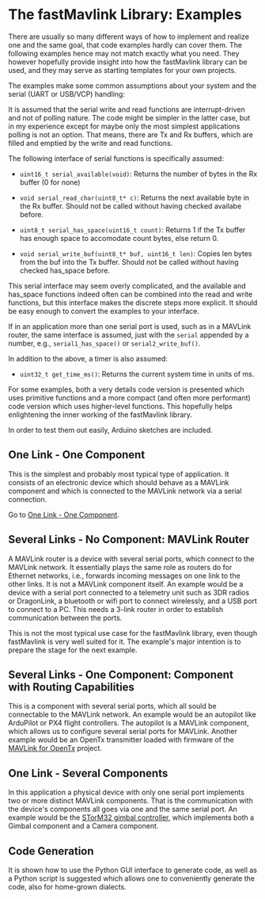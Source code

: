 
# The fastMavlink Library: Examples #

There are usually so many different ways of how to implement and realize one and the same goal, that code examples hardly can cover them. The following examples hence may not match exactly what you need. They however hopefully provide insight into how the fastMavlink library can be used, and they may serve as starting templates for your own projects.

The examples make some common assumptions about your system and the serial (UART or USB/VCP) handling:
 
It is assumed that the serial write and read functions are interrupt-driven and not of polling nature. The code might be simpler in the latter case, but in my experience except for maybe only the most simplest applications polling is not an option. That means, there are Tx and Rx buffers, which are filled and emptied by the write and read functions.

The following interface of serial functions is specifically assumed:

- `uint16_t serial_available(void)`: Returns the number of bytes in the Rx buffer (0 for none)

- `void serial_read_char(uint8_t* c)`: Returns the next available byte in the Rx buffer. Should not be called without having checked availabe before.

- `uint8_t serial_has_space(uint16_t count)`: Returns 1 if the Tx buffer has enough space to accomodate count bytes, else return 0.

- `void serial_write_buf(uint8_t* buf, uint16_t len)`: Copies len bytes from the buf into the Tx buffer. Should not be called without having checked has_space before.

This serial interface may seem overly complicated, and the available and has_space functions indeed often can be combined into the read and write functions, but this interface makes the discrete steps more explicit. It should be easy enough to convert the examples to your interface.

If in an application more than one serial port is used, such as in a MAVLink router, the same interface is assumed, just with the `serial` appended by a number, e.g., `serial1_has_space()` or `serial2_write_buf()`.

In addition to the above, a timer is also assumed:

- `uint32_t get_time_ms()`: Returns the current system time in units of ms.


For some examples, both a very details code version is presented which uses primitive functions and a more compact (and often more performant) code version which uses higher-level functions. This hopefully helps enlightening the inner working of the fastMavlink library.

In order to test them out easily, Arduino sketches are included.

## One Link - One Component ##

This is the simplest and probably most typical type of application. It consists of an electronic device which should behave as a MAVLink component and which is connected to the MAVLink network via a serial connection.

Go to [One Link - One Component](one-link-one-component/).


## Several Links - No Component: MAVLink Router ##

A MAVLink router is a device with several serial ports, which connect to the MAVLink network. It essentially plays the same role as routers do for Ethernet networks, i.e., forwards incoming messages on one link to the other links. It is not a MAVLink component itself. An example would be a device with a serial port connected to a telemetry unit such as 3DR radios or DragonLink, a bluetooth or wifi port to connect wirelessly, and a USB port to connect to a PC. This needs a 3-link router in order to establish communication between the ports. 

This is not the most typical use case for the fastMavlink library, even though fastMavlink is very well suited for it. The example's major intention is to prepare the stage for the next example.


## Several Links - One Component: Component with Routing Capabilities ##

This is a component with several serial ports, which all sould be connectable to the MAVLink network. An example would be an autopilot like ArduPilot or PX4 flight controllers. The autopilot is a MAVLink component, which allows us to configure several serial ports for MAVLink. Another example would be an OpenTx transmitter loaded with firmware of the [MAVLink for OpenTx](http://www.olliw.eu/2020/olliwtelem/) project.


## One Link - Several Components ##

In this application a physical device with only one serial port implements two or more distinct MAVLink components. That is the communication with the device's components all goes via one and the same serial port. An example would be the [STorM32 gimbal controller](http://www.olliw.eu/storm32bgc-wiki/MAVLink_Communication), which implements both a Gimbal component and a Camera component.


## Code Generation ##

It is shown how to use the Python GUI interface to generate code, as well as a Python script is suggested which allows one to conveniently generate the code, also for home-grown dialects.